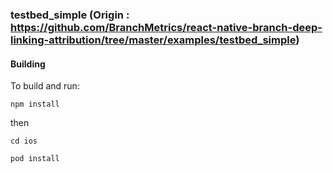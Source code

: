 ### testbed_simple (Origin : https://github.com/BranchMetrics/react-native-branch-deep-linking-attribution/tree/master/examples/testbed_simple) 

#### Building
To build and run:

`npm install`

then

`cd ios`

`pod install`
